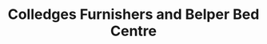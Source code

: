 ---
title: "Colledges Furnishers and Belper Bed Centre"
url: /belper/colledges-furnishers-and-belper-bed-centre/
shop: Möbel
---